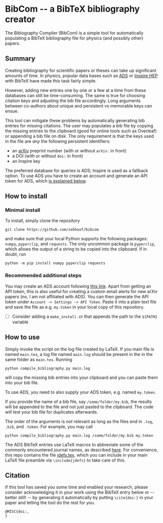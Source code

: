# BibCom -- a BibTeX bibliography creator
The Biblography Compiler (BibCom) is a simple tool for automatically populating a BibTeX bibliography file for physics (and possibly other) papers.


## Summary

Creating bibliography for scientific papers or theses can take up significant amounts of time.
In physics, popular data bases such as [ADS](https://adsabs.harvard.edu) or [Inspire HEP](https://inspirehep.net/) with BibTeX have made this task fairly simple.

However, adding new entries one by one or a few at a time from these databases can still be time-consuming. The same is true for choosing citation keys and adjusting the bib file accordingly. Long arguments between co-authors about unique and persistent vs memorable keys can ensue.

This tool can mitigate these problems by automatically generating bib entries for missing citations.
The user may populates a bib file by copying the missing entries to the clipboard (good for online tools such as Overleaf) or appending a bib file on disk.
The only requirement is that the keys used in the file are _any_ the following persistent identifiers:

- an [arXiv](https://arxiv.org/) preprint number (with or without `arXiv:` in front)
- a DOI (with or without `doi:` in front)
- an Inspire key

The preferred database for queries is ADS; Inspire is used as a fallback option. To use ADS you have to create an account and generate an API token for ADS, which [is explained below](#recommend-additional-steps).


## How to install

### Minimal install

To install, simply clone the repository
```
git clone https://github.com/sebhoof/bibcom
```
and make sure that your local Python supports the following packages: `numpy`, `pyperclip`, and `requests`. The only uncommon package is `pyperclip`, which allows the output of a string to be copied into the clipboard. If in doubt, run
```
python -m pip install numpy pyperclip requests
```

### Recommended additional steps

You may create an ADS account following [this link](https://ui.adsabs.harvard.edu/user/account/register).
Apart from getting an API token, this is also useful for creating a custom email alerts for new arXiv papers (no, I am not affiliated with ADS). You can then generate the API token under `Account -> Settings -> API Token`. Paste it into a plain text file and save the file as e.g. `my.token` in your local copy of this repository.

- [ ] Consider adding a `make_install.sh` that appends the path to the `${PATH}` variable

## How to use

Simply invoke the script on the log file created by LaTeX. If you main file is named `main.tex`, a log file named `main.log` should be present in the in the same folder as `main.tex`. Running
```
python compile_bibliography.py main.log
```
will copy the missing bib entries into your clipboard and you can paste them into your bib file.

To use ADS, you need to also supply your ADS token, e.g. named `my.token`.

If you provide the name of a bib file, say `/some/folder/my.bib`, the results will be appended to the file and not just pasted to the clipboard. The code will test your bib file for duplicates afterwards.

The order of the arguments is _not_ relevant as long as the files end in `.log`, `.bib`, and `.token`. For example, you may call
```
python compile_bibliography.py main.log /some/folder/my.bib my.token
```

The ADS BibTeX entries use LaTeX macros to abbreviate some of the commonly encountered journal names, as described [here](https://ui.adsabs.harvard.edu/help/actions/journal-macros).
For convenience, this repo contains the file [jdefs.tex](jdefs.tex), which you can include in your main LaTeX file preamble via `\include{jdefs}` to take care of this.


## Citation
If this tool has saved you some time and enabled your research, please consider acknowledging it in your work using the BibTeX entry below or -- better still! -- by generating it automatically by putting `\cite{doi:}` in your paper and letting the tool do the rest for you.

```
@MISC{doi:,
}
```
